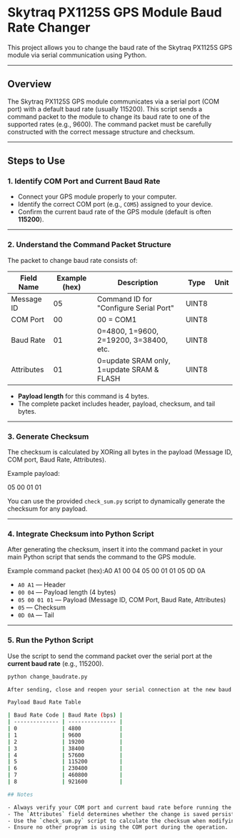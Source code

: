 # Skytraq PX1125S GPS Module Baud Rate Changer

This project allows you to change the baud rate of the Skytraq PX1125S GPS module via serial communication using Python.

---

## Overview

The Skytraq PX1125S GPS module communicates via a serial port (COM port) with a default baud rate (usually 115200). This script sends a command packet to the module to change its baud rate to one of the supported rates (e.g., 9600). The command packet must be carefully constructed with the correct message structure and checksum.

---

## Steps to Use

### 1. Identify COM Port and Current Baud Rate

- Connect your GPS module properly to your computer.  
- Identify the correct COM port (e.g., `COM5`) assigned to your device.  
- Confirm the current baud rate of the GPS module (default is often **115200**).

---

### 2. Understand the Command Packet Structure

The packet to change baud rate consists of:

| Field Name | Example (hex) | Description                                | Type  | Unit |
|------------|---------------|--------------------------------------------|-------|------|
| Message ID | 05            | Command ID for "Configure Serial Port"     | UINT8 |      |
| COM Port   | 00            | 00 = COM1                                  | UINT8 |      |
| Baud Rate  | 01            | 0=4800, 1=9600, 2=19200, 3=38400, etc.     | UINT8 |      |
| Attributes | 01            | 0=update SRAM only, 1=update SRAM & FLASH  | UINT8 |      |

- **Payload length** for this command is 4 bytes.  
- The complete packet includes header, payload, checksum, and tail bytes.

---

### 3. Generate Checksum

The checksum is calculated by XORing all bytes in the payload (Message ID, COM port, Baud Rate, Attributes).

Example payload:

05 00 01 01


You can use the provided `check_sum.py` script to dynamically generate the checksum for any payload.

---

### 4. Integrate Checksum into Python Script

After generating the checksum, insert it into the command packet in your main Python script that sends the command to the GPS module.

Example command packet (hex):A0 A1 00 04 05 00 01 01 05 0D 0A


- `A0 A1` — Header  
- `00 04` — Payload length (4 bytes)  
- `05 00 01 01` — Payload (Message ID, COM Port, Baud Rate, Attributes)  
- `05` — Checksum  
- `0D 0A` — Tail  

---

### 5. Run the Python Script

Use the script to send the command packet over the serial port at the **current baud rate** (e.g., 115200).

```bash
python change_baudrate.py

After sending, close and reopen your serial connection at the new baud rate (e.g., 9600) to continue communication with the GPS module.

Payload Baud Rate Table

| Baud Rate Code | Baud Rate (bps) |
| -------------- | --------------- |
| 0              | 4800            |
| 1              | 9600            |
| 2              | 19200           |
| 3              | 38400           |
| 4              | 57600           |
| 5              | 115200          |
| 6              | 230400          |
| 7              | 460800          |
| 8              | 921600          |

## Notes

- Always verify your COM port and current baud rate before running the script.  
- The `Attributes` field determines whether the change is saved persistently (`1`) or temporarily (`0`).  
- Use the `check_sum.py` script to calculate the checksum when modifying payloads.  
- Ensure no other program is using the COM port during the operation.


